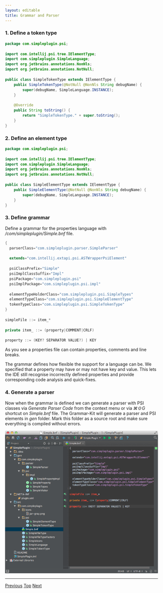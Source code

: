 ```yaml
---
layout: editable
title: Grammar and Parser
---
```


### 1. Define a token type

```java
package com.simpleplugin.psi;

import com.intellij.psi.tree.IElementType;
import com.simpleplugin.SimpleLanguage;
import org.jetbrains.annotations.NonNls;
import org.jetbrains.annotations.NotNull;

public class SimpleTokenType extends IElementType {
    public SimpleTokenType(@NotNull @NonNls String debugName) {
        super(debugName, SimpleLanguage.INSTANCE);
    }

    @Override
    public String toString() {
        return "SimpleTokenType." + super.toString();
    }
}
```

### 2. Define an element type

```java
package com.simpleplugin.psi;

import com.intellij.psi.tree.IElementType;
import com.simpleplugin.SimpleLanguage;
import org.jetbrains.annotations.NonNls;
import org.jetbrains.annotations.NotNull;

public class SimpleElementType extends IElementType {
    public SimpleElementType(@NotNull @NonNls String debugName) {
        super(debugName, SimpleLanguage.INSTANCE);
    }
}
```

### 3. Define grammar

Define a grammar for the properties language with */com/simpleplugin/Simple.bnf* file.

```java
{
  parserClass="com.simpleplugin.parser.SimpleParser"

  extends="com.intellij.extapi.psi.ASTWrapperPsiElement"

  psiClassPrefix="Simple"
  psiImplClassSuffix="Impl"
  psiPackage="com.simpleplugin.psi"
  psiImplPackage="com.simpleplugin.psi.impl"

  elementTypeHolderClass="com.simpleplugin.psi.SimpleTypes"
  elementTypeClass="com.simpleplugin.psi.SimpleElementType"
  tokenTypeClass="com.simpleplugin.psi.SimpleTokenType"
}

simpleFile ::= item_*

private item_ ::= (property|COMMENT|CRLF)

property ::= (KEY? SEPARATOR VALUE?) | KEY
```

As you see a properties file can contain properties, comments and line breaks.

The grammar defines how flexible the support for a language can be.
We specified that a property may have or may not have key and value.
This lets the IDE still recognise incorrectly defined properties and provide corresponding code analysis and quick-fixes.

### 4. Generate a parser

Now when the grammar is defined we can generate a parser with PSI classes via *Generate Parser Code* from the context menu or via *⌘⇧G* shortcut on *Simple.bnf* file.
The Grammar-Kit will generate a parser and PSI elements in *gen* folder.
Mark this folder as a source root and make sure everything is compiled without errors.

![Parser](img/generated_parser.png)

-------
[Previous](language_and_filetype.html)
[Top](cls_tutorial.html)
[Next](lexer_and_parser_definition.html)


